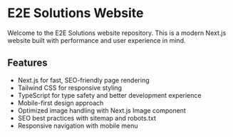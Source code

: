 # E2E Solutions Website

Welcome to the E2E Solutions website repository. This is a modern Next.js website built with performance and user experience in mind.

## Features

- Next.js for fast, SEO-friendly page rendering
- Tailwind CSS for responsive styling
- TypeScript for type safety and better development experience
- Mobile-first design approach
- Optimized image handling with Next.js Image component
- SEO best practices with sitemap and robots.txt
- Responsive navigation with mobile menu
